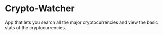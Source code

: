# Crypto-Watcher
App that lets you search all the major cryptocurrencies and view the basic stats of the cryptocurrencies. 
